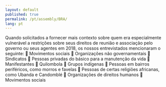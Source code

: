 ```yaml
---
layout: default
published: true
permalink: /pt/assembly/BRA/
lang: pt
---
```


Quando solicitados a fornecer mais contexto sobre quem era especialmente vulnerável a restrições sobre seus direitos de reunião e associação pelo governo ou seus agentes em 2018, os nossos entrevistados mencionaram o seguinte:
	Movimentos sociais
	Organizações não governamentais
	Sindicatos
	Pessoas privadas do básico para a manutenção da vida
	Manifestantes
	Quilombola
	Grupos indígenas
	Pessoas em bairros periféricos, como morros e favelas
	Pessoas de certas religiões africanas, como Ubanda e Candomblé
	Organizações de direitos humanos
	Movimentos sociais
